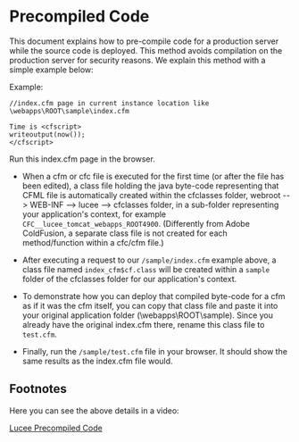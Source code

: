 <!--
{
  "title": "Precompiled",
  "id": "precompiled-code",
  "description": "How to pre-compile code for a production server while the source code is deployed to avoid compilation on the production server for security reasons.",
  "keywords": [
    "Precompiled",
    "Pre-compile code",
    "Production server",
    "Security",
    "CFML",
    "Class files",
    "Lucee"
  ],
  "categories":[
    "server"
  ]
}
-->

# Precompiled Code

This document explains how to pre-compile code for a production server while the source code is deployed. This method avoids compilation on the production server for security reasons. We explain this method with a simple example below:

Example:

```lucee
//index.cfm page in current instance location like \webapps\ROOT\sample\index.cfm

Time is <cfscript>
writeoutput(now());
</cfscript>
```

Run this index.cfm page in the browser.

- When a cfm or cfc file is executed for the first time (or after the file has been edited), a class file holding the java byte-code representing that CFML file is automatically created within the cfclasses folder, webroot --> WEB-INF --> lucee --> cfclasses folder, in a sub-folder representing your application's context, for example `CFC__lucee_tomcat_webapps_ROOT4900`. (Differently from Adobe ColdFusion, a separate class file is not created for each method/function within a cfc/cfm file.)

- After executing a request to our `/sample/index.cfm` example above, a class file named `index_cfm$cf.class` will be created within a `sample` folder of the cfclasses folder for our application's context.

- To demonstrate how you can deploy that compiled byte-code for a cfm as if it was the cfm itself, you can copy that class file and paste it into your original application folder (\webapps\ROOT\sample). Since you already have the original index.cfm there, rename this class file to `test.cfm`.

- Finally, run the `/sample/test.cfm` file in your browser. It should show the same results as the index.cfm file would.

## Footnotes

Here you can see the above details in a video:

[Lucee Precompiled Code](https://www.youtube.com/watch?v=Yjy3bQJgphA)
